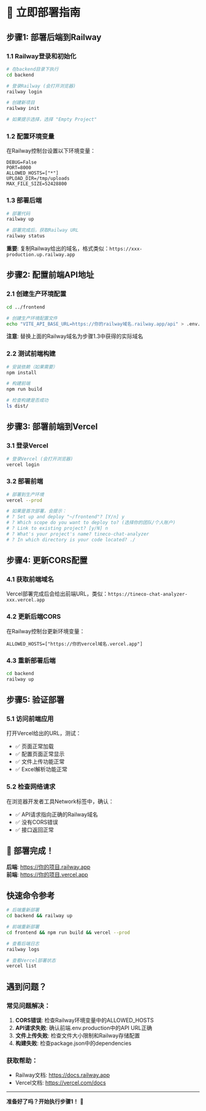 # 🚀 立即部署指南

## 步骤1: 部署后端到Railway

### 1.1 Railway登录和初始化
```bash
# 在backend目录下执行
cd backend

# 登录Railway (会打开浏览器)
railway login

# 创建新项目
railway init

# 如果提示选择，选择 "Empty Project"
```

### 1.2 配置环境变量
在Railway控制台设置以下环境变量：
```
DEBUG=False
PORT=8000
ALLOWED_HOSTS=["*"]
UPLOAD_DIR=/tmp/uploads
MAX_FILE_SIZE=52428800
```

### 1.3 部署后端
```bash
# 部署代码
railway up

# 部署完成后，获取Railway URL
railway status
```

**重要**: 复制Railway给出的域名，格式类似：`https://xxx-production.up.railway.app`

## 步骤2: 配置前端API地址

### 2.1 创建生产环境配置
```bash
cd ../frontend

# 创建生产环境配置文件
echo "VITE_API_BASE_URL=https://你的railway域名.railway.app/api" > .env.production
```

**注意**: 替换上面的Railway域名为步骤1.3中获得的实际域名

### 2.2 测试前端构建
```bash
# 安装依赖（如果需要）
npm install

# 构建前端
npm run build

# 检查构建是否成功
ls dist/
```

## 步骤3: 部署前端到Vercel

### 3.1 登录Vercel
```bash
# 登录Vercel (会打开浏览器)
vercel login
```

### 3.2 部署前端
```bash
# 部署到生产环境
vercel --prod

# 如果是首次部署，会提示：
# ? Set up and deploy "~/frontend"? [Y/n] y
# ? Which scope do you want to deploy to? (选择你的团队/个人账户)
# ? Link to existing project? [y/N] n
# ? What's your project's name? tineco-chat-analyzer
# ? In which directory is your code located? ./
```

## 步骤4: 更新CORS配置

### 4.1 获取前端域名
Vercel部署完成后会给出前端URL，类似：`https://tineco-chat-analyzer-xxx.vercel.app`

### 4.2 更新后端CORS
在Railway控制台更新环境变量：
```
ALLOWED_HOSTS=["https://你的vercel域名.vercel.app"]
```

### 4.3 重新部署后端
```bash
cd backend
railway up
```

## 步骤5: 验证部署

### 5.1 访问前端应用
打开Vercel给出的URL，测试：
- ✅ 页面正常加载
- ✅ 配置页面正常显示
- ✅ 文件上传功能正常
- ✅ Excel解析功能正常

### 5.2 检查网络请求
在浏览器开发者工具Network标签中，确认：
- ✅ API请求指向正确的Railway域名
- ✅ 没有CORS错误
- ✅ 接口返回正常

## 🎉 部署完成！

**后端**: https://你的项目.railway.app  
**前端**: https://你的项目.vercel.app  

## 快速命令参考

```bash
# 后端重新部署
cd backend && railway up

# 前端重新部署  
cd frontend && npm run build && vercel --prod

# 查看后端日志
railway logs

# 查看Vercel部署状态
vercel list
```

## 遇到问题？

### 常见问题解决：

1. **CORS错误**: 检查Railway环境变量中的ALLOWED_HOSTS
2. **API请求失败**: 确认前端.env.production中的API URL正确
3. **文件上传失败**: 检查文件大小限制和Railway存储配置
4. **构建失败**: 检查package.json中的dependencies

### 获取帮助：
- Railway文档: https://docs.railway.app
- Vercel文档: https://vercel.com/docs

---

**准备好了吗？开始执行步骤1！** 🚀